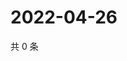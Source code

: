 # 2022-04-26

共 0 条

<!-- BEGIN WEIBO -->
<!-- 最后更新时间 Tue Apr 26 2022 22:00:40 GMT+0800 (China Standard Time) -->

<!-- END WEIBO -->
